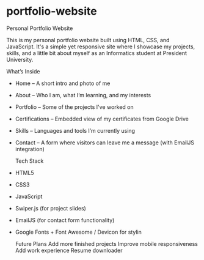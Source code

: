 # portfolio-website
Personal Portfolio Website

This is my personal portfolio website built using HTML, CSS, and JavaScript. It's a simple yet responsive site where I showcase my projects, skills, and a little bit about myself as an Informatics student at President University.

 What’s Inside
* Home – A short intro and photo of me
* About – Who I am, what I’m learning, and my interests
* Portfolio – Some of the projects I've worked on
* Certifications – Embedded view of my certificates from Google Drive
* Skills – Languages and tools I’m currently using
* Contact – A form where visitors can leave me a message (with EmailJS integration)

  Tech Stack
* HTML5
* CSS3
* JavaScript
* Swiper.js (for project slides)
* EmailJS (for contact form functionality)
* Google Fonts + Font Awesome / Devicon for stylin

  Future Plans
Add more finished projects
Improve mobile responsiveness
Add work experience
Resume downloader
